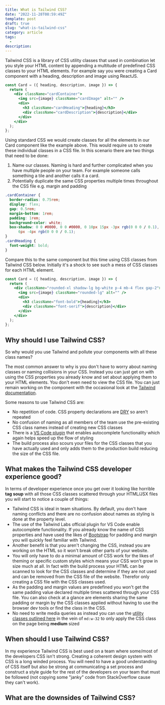 ```yaml
---
title: What is Tailwind CSS?
date: "2022-11-28T08:59:49Z"
template: post
draft: true
slug: "what-is-tailwind-css"
category: article
tags:
  -
description:
---
```


Tailwind CSS is a library of CSS utility classes that used in combination let you style your HTML content by appending a multitude of predefined CSS classes to your HTML elements. For example say you were creating a Card component with a heading, description and image using ReactJS.

```jsx
const Card = ({ heading, description, image }) => {
  return (
    <div className="cardContainer">
      <img src={image} className="cardImage" alt="" />
      <div>
        <h3 className="cardHeading">{heading}</h3>
        <div className="cardDescription">{description}</div>
      </div>
    </div>
  );
};
```

Using standard CSS we would create classes for all the elements in our Card component like the example above. This would require us to create these individual classes in a CSS file. In this scenario there are two things that need to be done:

1. Name our classes. Naming is hard and further complicated when you have multiple people on your team. For example someone calls something a tile and another calls it a card.
2. Potentially duplicate the same CSS properties multiple times throughout the CSS file e.g. margin and padding

```css
.cardContainer {
  border-radius: 0.75rem;
  display: flex;
  gap: 0.5rem;
  margin-bottom: 1rem;
  padding: 1rem;
  background-color: white;
  box-shadow: 0 0 #0000, 0 0 #0000, 0 10px 15px -3px rgb(0 0 0 / 0.1), 0 4px
      6px -4px rgb(0 0 0 / 0.1);
}
.cardHeading {
  font-weight: bold;
}
```

Compare this to the same component but this time using CSS classes from Tailwind CSS below. Initially it's a shock to see such a mess of CSS classes for each HTML element.

```jsx
const Card = ({ heading, description, image }) => {
  return (
    <div className="rounded-xl shadow-lg bg-white p-4 mb-4 flex gap-2">
      <img src={image} className="rounded-lg" alt="" />
      <div>
        <h3 className="font-bold">{heading}</h3>
        <div className="font-serif">{description}</div>
      </div>
    </div>
  );
};
```

## Why should I use Tailwind CSS?

So why would you use Tailwind and pollute your components with all these class names?

The most common answer to why is you don't have to worry about naming classes or naming collisions in your CSS. Instead you can just get on with using the CSS properties you already know and set about applying them to your HTML elements. You don't even need to view the CSS file. You can just remain working on the component with the occasional look at the [Tailwind documentation](https://tailwindcss.com/docs/box-sizing).

Some reasons to use Tailwind CSS are:

- No repetition of code. CSS property declarations are [DRY](https://en.wikipedia.org/wiki/Don%27t_repeat_yourself) so aren't repeated
- No confusion of naming as all members of the team use the pre-existing CSS class names instead of creating new CSS classes
- There is a [VS Code plugin](https://marketplace.visualstudio.com/items?itemName=bradlc.vscode-tailwindcss) that enables autocomplete functionality which again helps speed up the flow of styling
- The build process also scours your files for the CSS classes that you have actually used and only adds them to the production build reducing the size of the CSS file.

## What makes the Tailwind CSS developer experience good?

In terms of developer experience once you get over it looking like horrible **tag soup** with all those CSS classes scattered through your HTML/JSX files you will start to notice a couple of things:

- Tailwind CSS is ideal in team situations. By default, you don't have naming conflicts and there are no confusion about names as styling is done at the property level.
- The use of the Tailwind Labs official plugin for VS Code enable autocomplete functionality. If you already know the name of CSS properties and have used the likes of [Bootstrap](https://getbootstrap.com/docs/5.2/utilities/spacing/#margin-and-padding) for padding and margin you will quickly feel familiar with Tailwind.
- Another benefit is that you aren't changing the CSS, instead you are working on the HTML so it won't break other parts of your website.
- You will only have to do a minimal amount of CSS work for the likes of theming or specific custom styles which means your CSS won't grow in size much at all. In fact with the build process your HTML can be scanned to look for the CSS classes and determine if they are not used and can be removed from the CSS file of the website. Therefor only creating a CSS file with the CSS classes used.
- As the padding and margin values are predefined you won't get the same padding value declared multiple times scattered through your CSS file. You can also check at a glance are elements sharing the same padding or margin by the CSS classes applied without having to use the browser dev tools or find the class in the CSS.
- No need to write media queries as instead you can use the [utility classes outlined here](https://tailwindcss.com/docs/responsive-design) in the vein of `md:w-32` to only apply the CSS class on the page being **medium** sized

## When should I use Tailwind CSS?

In my experience Tailwind CSS is best used on a team where some/most of the developers CSS isn't strong. Creating a coherent design system with CSS is a long winded process. You will need to have a good understanding of CSS itself but also be strong at communicating a set process and construct a style guide for the rest of the developers on your team that must be followed (not copying some "janky" code from StackOverflow cause they can't work).

## What are the downsides of Tailwind CSS?
